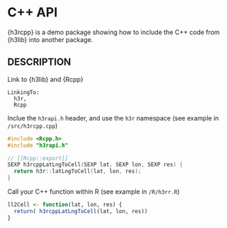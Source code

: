 # C++ API

{h3rcpp} is a demo package showing how to include the C++ code from {h3lib} into another package.


## DESCRIPTION

Link to {h3lib} and {Rcpp}

```
LinkingTo:
  h3r,
  Rcpp
```

Inclue the `h3rapi.h` header, and use the `h3r` namespace (see example in `/src/h3rcpp.cpp`)

```c++
#include <Rcpp.h>
#include "h3rapi.h"

// [[Rcpp::export]]
SEXP h3rcppLatLngToCell(SEXP lat, SEXP lon, SEXP res) {
  return h3r::latLngToCell(lat, lon, res);
}

```

Call your C++ function within R (see example in `/R/h3rr.R`)

```r
ll2Cell <- function(lat, lon, res) {
  return( h3rcppLatLngToCell(lat, lon, res))
}
```


